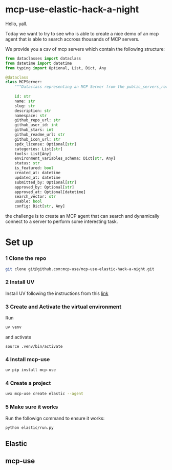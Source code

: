 # mcp-use-elastic-hack-a-night

Hello, yall.

Today we want to try to see who is able to create a nice demo of an mcp agent that is able to search accross thousands of MCP servers. 

We provide you a csv of mcp servers which contain the following structure: 

```python 
from dataclasses import dataclass
from datetime import datetime
from typing import Optional, List, Dict, Any

@dataclass
class MCPServer:
    """Dataclass representing an MCP Server from the public_servers_rows.csv dataset"""
    
    id: str
    name: str
    slug: str
    description: str
    namespace: str
    github_repo_url: str
    github_user_id: int
    github_stars: int
    github_readme_url: str
    github_icon_url: str
    spdx_license: Optional[str]
    categories: List[str]
    tools: List[Any]
    environment_variables_schema: Dict[str, Any]
    status: str
    is_featured: bool
    created_at: datetime
    updated_at: datetime
    submitted_by: Optional[str]
    approved_by: Optional[str]
    approved_at: Optional[datetime]
    search_vector: str
    usable: bool
    config: Dict[str, Any]
```

the challenge is to create an MCP agent that can search and dynamically connect to a server to perform some interesting task. 

# Set up

### 1 Clone the repo
```bash 
git clone git@github.com:mcp-use/mcp-use-elastic-hack-a-night.git
```
### 2 Install UV
Install UV following the instructions from this [link](https://docs.astral.sh/uv/getting-started/installation/)

### 3 Create and Activate the virtual environment

Run 
```bash 
uv venv
```
and activate
```
source .venv/bin/activate
```

### 4 Install mcp-use

```bash
uv pip install mcp-use
```

### 4 Create a project 

```bash 
uvx mcp-use create elastic --agent
```

### 5 Make sure it works
Run the followign command to ensure it works: 
```bash 
python elastic/run.py
```

## Elastic

## mcp-use

